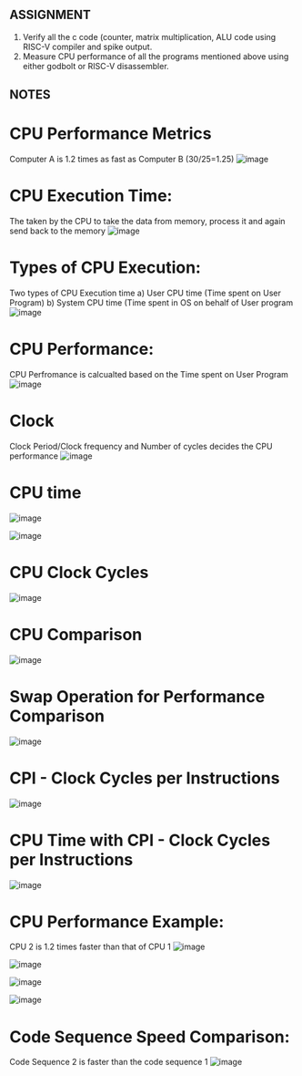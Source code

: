 ## ASSIGNMENT

1. Verify all the c code (counter, matrix multiplication, ALU code using RISC-V compiler and spike output.
2. Measure CPU performance of all the programs mentioned above using either godbolt or RISC-V disassembler.

## NOTES
# CPU Performance Metrics
Computer A is 1.2 times as fast as Computer B (30/25=1.25) 
![image](https://github.com/LRAJA33/RISCV-HDP/assets/105126037/a5575dc5-cff6-487c-82a0-a2d31616dc8f)

# CPU Execution Time:
The taken by the CPU to take the data from memory, process it and again send back to the memory 
![image](https://github.com/LRAJA33/RISCV-HDP/assets/105126037/831988e5-b1ae-4868-843c-6f50ae1f5096)

# Types of CPU Execution:
Two types of CPU Execution time a) User CPU time (Time spent on User Program) b) System CPU time (Time spent in OS on behalf of User program
![image](https://github.com/LRAJA33/RISCV-HDP/assets/105126037/bc685808-d2fc-4279-97e2-bcbea257f144)

# CPU Performance:
CPU Perfromance is calcualted based on the Time spent on User Program 
![image](https://github.com/LRAJA33/RISCV-HDP/assets/105126037/06a0c1cf-d5db-4eb8-903a-4cb8fb5a75cb)

# Clock
Clock Period/Clock frequency and Number of cycles decides the CPU performance
![image](https://github.com/LRAJA33/RISCV-HDP/assets/105126037/1bd009c2-4316-4a05-8b92-73a247d5bb23)

# CPU time
![image](https://github.com/LRAJA33/RISCV-HDP/assets/105126037/cac01460-bd22-4e00-b59d-ff0eee99347d)

![image](https://github.com/LRAJA33/RISCV-HDP/assets/105126037/ba74d2e4-3d04-4240-a3fd-ae1e492c8213)

# CPU Clock Cycles
![image](https://github.com/LRAJA33/RISCV-HDP/assets/105126037/aa8217a9-5391-478f-91ff-8b847e98daea)

# CPU Comparison
![image](https://github.com/LRAJA33/RISCV-HDP/assets/105126037/b30aacbc-593a-475a-9337-5ab920f6a86b)

# Swap Operation for Performance Comparison
![image](https://github.com/LRAJA33/RISCV-HDP/assets/105126037/fbd262b9-1008-4b62-83b4-38dd9bd579dd)

# CPI - Clock Cycles per Instructions
![image](https://github.com/LRAJA33/RISCV-HDP/assets/105126037/e2cd5331-3ea7-4716-88b9-cb7968eaa895)

# CPU Time with CPI - Clock Cycles per Instructions
![image](https://github.com/LRAJA33/RISCV-HDP/assets/105126037/5008d291-9606-47d5-81ed-ecc1be3a03e4)

# CPU Performance Example:
CPU 2 is 1.2 times faster than that of CPU 1 
![image](https://github.com/LRAJA33/RISCV-HDP/assets/105126037/f5b46045-41b1-4640-941b-220b555e38ea)

![image](https://github.com/LRAJA33/RISCV-HDP/assets/105126037/b372cf7f-2578-4a61-a69a-e3eb6860bd81)

![image](https://github.com/LRAJA33/RISCV-HDP/assets/105126037/3aeee155-8ea7-40a6-b317-4558740b03a7)

![image](https://github.com/LRAJA33/RISCV-HDP/assets/105126037/0b88efeb-c264-40c7-bdd3-e992b730d001)

# Code Sequence Speed Comparison:
Code Sequence 2 is faster than the code sequence 1
![image](https://github.com/LRAJA33/RISCV-HDP/assets/105126037/01b47d68-39f1-4c3d-918e-8887b9b21f2d)











